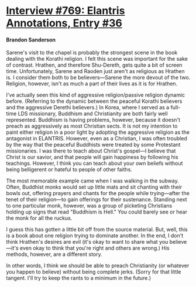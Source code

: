 # [Interview #769: Elantris Annotations, Entry #36](https://www.theoryland.com/intvmain.php?i=769#36)

#### Brandon Sanderson

Sarene's visit to the chapel is probably the strongest scene in the book dealing with the Korathi religion. I felt this scene was important for the sake of contrast. Hrathen, and therefore Shu-Dereth, gets quite a bit of screen time. Unfortunately, Sarene and Raoden just aren't as religious as Hrathen is. I consider them both to be believers—Sarene the more devout of the two. Religion, however, isn't as much a part of their lives as it is for Hrathen.

I've actually seen this kind of aggressive religion/passive religion dynamic before. (Referring to the dynamic between the peaceful Korathi believers and the aggressive Derethi believers.) In Korea, where I served as a full-time LDS missionary, Buddhism and Christianity are both fairly well represented. Buddhism is having problems, however, because it doesn't preach as aggressively as most Christian sects. It is not my intention to paint either religion in a poor light by adopting the aggressive religion as the antagonist in ELANTRIS. However, even as a Christian, I was often troubled by the way that the peaceful Buddhists were treated by some Protestant missionaries. I was there to teach about Christ's gospel—I believe that Christ is our savior, and that people will gain happiness by following his teachings. However, I think you can teach about your own beliefs without being belligerent or hateful to people of other faiths.

The most memorable example came when I was walking in the subway. Often, Buddhist monks would set up little mats and sit chanting with their bowls out, offering prayers and chants for the people while trying—after the tenet of their religion—to gain offerings for their sustenance. Standing next to one particular monk, however, was a group of picketing Christians holding up signs that read "Buddhism is Hell." You could barely see or hear the monk for all the ruckus.

I guess this has gotten a little bit off from the source material. But, well, this is a book about one religion trying to dominate another. In the end, I don't think Hrathen's desires are evil (it's okay to want to share what you believe—it's even okay to think that you're right and others are wrong.) His methods, however, are a different story.

In other words, I think we should be able to preach Christianity (or whatever you happen to believe) without being complete jerks. (Sorry for that little tangent. I'll try to keep the rants to a minimum in the future.)

